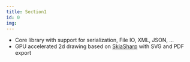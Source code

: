 ```yaml
---
title: Section1
id: 0
img:
---
```


* Core library with support for serialization, File IO, XML, JSON, ...
* GPU accelerated 2d drawing based on [SkiaSharp](https://github.com/mono/SkiaSharp) with SVG and PDF export
